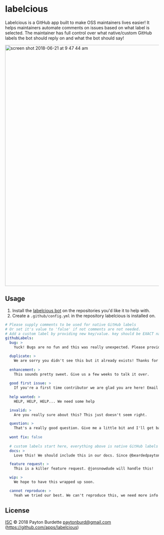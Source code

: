 # labelcious

Labelcious is a GitHub app built to make OSS maintainers lives easier! It helps maintainers automate comments on issues based on what label is selected. The maintainer has full control over what native/custom GitHub labels the bot should reply on and what the bot should say!

<img width="791" alt="screen shot 2018-06-21 at 9 47 44 am" src="https://user-images.githubusercontent.com/20526900/41725174-342582e6-753d-11e8-9dc3-2e49c0910d93.png">

## Usage

1. Install the [labelcious bot](https://github.com/apps/labelcious/) on the repositories you'd like it to help with.
2. Create a ```.github/config.yml``` in the repository labelcious is installed on.

```YAML
# Please supply comments to be used for native GitHub labels 
# Or set it's value to 'false' if not comments are not needed.
# Add a custom label by providing new key/value. key should be EXACT name of label and value should be the comment.
githubLabels:
  bug: >
    Yuck! Bugs are no fun and this was really unexpected. Please provide everything you can about this bug.

  duplicate: >
    We are sorry you didn't see this but it already exists! Thanks for letting us know anyways!
    
  enhancement: >
    This sounds pretty sweet. Give us a few weeks to talk it over.
    
  good first issue: >
    If you're a first time contributor we are glad you are here! Email me if you need guidance paytonburd@gmail.com
    
  help wanted: >
    HELP, HELP, HELP... We need some help

  invalid: >
    Are you really sure about this? This just doesn't seem right.

  question: >
    That's a really good question. Give me a little bit and I'll get back to you.
    
  wont fix: false
  
  # custom labels start here, everything above is native GitHub labels that come with every repo
  docs: >
    Love this! We should include this in our docs. Since @beardedpayton is over our docs he will handle it!

  feature request: >
    This is a killer feature request. @jonsnowdude will handle this!

  wip: >
    We hope to have this wrapped up soon.

  cannot reproduce: >
    Yeah we tried our best. We can't reproduce this, we need more info! Can you supply a video ?
```

## License

[ISC](LICENSE) © 2018 Payton Burdette <paytonburd@gmail.com> (https://github.com/apps/labelcious)
